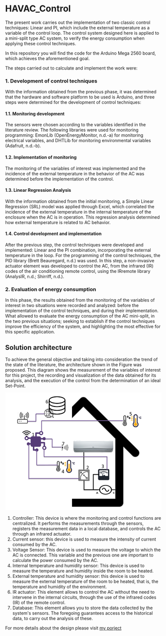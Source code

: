 # HAVAC_Control

The present work carries out the implementation of two classic control techniques: Linear and PI, which include the external temperature as a variable of the control loop. The control system designed here is applied to a mini-split type AC system, to verify the energy consumption when applying these control techniques.

In this repository you will find the code for the Arduino Mega 2560 board, which achieves the aforementioned goal.

The steps carried out to calculate and implement the work were:


### 1. Development of control techniques

With the information obtained from the previous phase, it was determined that the hardware and software platform to be used is Arduino, and three steps were determined for the development of control techniques:

#### 1.1. Monitoring development
The sensors were chosen according to the variables identified in the literature review. The following libraries were used for monitoring programming: EmonLib (OpenEnergyMonitor, n.d.-a) for monitoring electrical variables, and DHTLib for monitoring environmental variables (Adafruit, n.d.-b).

#### 1.2. Implementation of monitoring
The monitoring of the variables of interest was implemented and the incidence of the external temperature in the behavior of the AC was determined before the implementation of the control.

#### 1.3. Linear Regression Analysis
With the information obtained from the initial monitoring, a Simple Linear Regression (SRL) model was applied through Excel, which correlated the incidence of the external temperature in the internal temperature of the enclosure when the AC is in operation. This regression analysis determined how external temperature is related to AC behavior.

#### 1.4. Control development and implementation
After the previous step, the control techniques were developed and implemented: Linear and the PI combination, incorporating the external temperature in the loop. For the programming of the control techniques, the PID library (Brett Beauregard, n.d.) was used. In this step, a non-invasive actuator element was developed to control the AC, from the infrared (IR) codes of the air conditioning remote control, using the IRremote library (AnalysIR, n.d.; Shirriff, n.d.).

### 2. Evaluation of energy consumption
In this phase, the results obtained from the monitoring of the variables of interest in two situations were recorded and analyzed: before the implementation of the control techniques, and during their implementation. What allowed to evaluate the energy consumption of the AC mini-split, in the two previous situations; seeking to establish if the control techniques improve the efficiency of the system, and highlighting the most effective for this specific application.

## Solution architecture
To achieve the general objective and taking into consideration the trend of the state of the literature, the architecture shown in the Figure was proposed. This diagram shows the measurement of the variables of interest for this project, the recording and visualization of the data obtained for its analysis, and the execution of the control from the determination of an ideal Set-Point.

![Alt text](images/3_solution_diagram.png "Solution architecture")

1. Controller: This device is where the monitoring and control functions are centralized. It performs the measurements through the sensors, registers the measurement data in a local database, and controls the AC through an infrared actuator.
2. Current sensor: this device is used to measure the intensity of current consumed by the AC.
3. Voltage Sensor: This device is used to measure the voltage to which the AC is connected. This variable and the previous one are important to calculate the power consumed by the AC.
4. Internal temperature and humidity sensor: This device is used to measure the temperature and humidity inside the room to be heated.
5. External temperature and humidity sensor: this device is used to measure the external temperature of the room to be heated, that is, the temperature and humidity of the environment.
6. IR actuator: This element allows to control the AC without the need to intervene in the internal circuits, through the use of the infrared codes (IR) of the remote control.
7. Database: This element allows you to store the data collected by the system's sensors. The foregoing guarantees access to the historical data, to carry out the analysis of these.

For more details about the design please visit [my porject](https://repositorio.cuc.edu.co/handle/11323/2264)
